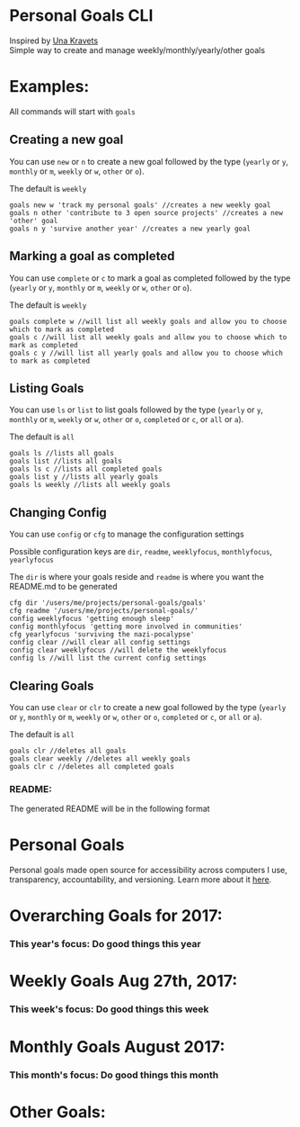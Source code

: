 Personal Goals CLI
==================
Inspired by [Una Kravets](http://una.im/personal-goals-guide)  
Simple way to create and manage weekly/monthly/yearly/other goals

# Examples: 

All commands will start with `goals`

## Creating a new goal

You can use `new` or `n` to create a new goal followed by the type (`yearly` or `y`, `monthly` or `m`, `weekly` or `w`, `other` or `o`).  

The default is `weekly`
```
goals new w 'track my personal goals' //creates a new weekly goal
goals n other 'contribute to 3 open source projects' //creates a new 'other' goal
goals n y 'survive another year' //creates a new yearly goal
```

## Marking a goal as completed

You can use `complete` or `c` to mark a goal as completed followed by the type (`yearly` or `y`, `monthly` or `m`, `weekly` or `w`, `other` or `o`).  

The default is `weekly`
```
goals complete w //will list all weekly goals and allow you to choose which to mark as completed
goals c //will list all weekly goals and allow you to choose which to mark as completed
goals c y //will list all yearly goals and allow you to choose which to mark as completed
```

## Listing Goals

You can use `ls` or `list` to list goals followed by the type (`yearly` or `y`, `monthly` or `m`, `weekly` or `w`, `other` or `o`, `completed` or `c`, or `all` or `a`).  

The default is `all`
```
goals ls //lists all goals
goals list //lists all goals
goals ls c //lists all completed goals
goals list y //lists all yearly goals
goals ls weekly //lists all weekly goals
```

## Changing Config

You can use `config` or `cfg` to manage the configuration settings

Possible configuration keys are `dir`, `readme`, `weeklyfocus`, `monthlyfocus`, `yearlyfocus`

The `dir` is where your goals reside and `readme` is where you want the README.md to be generated

```
cfg dir '/users/me/projects/personal-goals/goals'
cfg readme '/users/me/projects/personal-goals/'
config weeklyfocus 'getting enough sleep'
config monthlyfocus 'getting more involved in communities'
cfg yearlyfocus 'surviving the nazi-pocalypse'
config clear //will clear all config settings
config clear weeklyfocus //will delete the weeklyfocus
config ls //will list the current config settings
```

## Clearing Goals 

You can use `clear` or `clr` to create a new goal followed by the type (`yearly` or `y`, `monthly` or `m`, `weekly` or `w`, `other` or `o`, `completed` or `c`, or `all` or `a`).  

The default is `all`
```
goals clr //deletes all goals
goals clear weekly //deletes all weekly goals
goals clr c //deletes all completed goals
```

### README:
The generated README will be in the following format

Personal Goals
==============
Personal goals made open source for accessibility across computers I use, transparency, accountability, and versioning. Learn more about it [here](http://una.im/personal-goals-guide).

# Overarching Goals for 2017:
### This year's focus: Do good things this year

  

  
# Weekly Goals Aug 27th, 2017:
### This week's focus: Do good things this week



# Monthly Goals August 2017:
### This month's focus: Do good things this month

  

# Other Goals:

